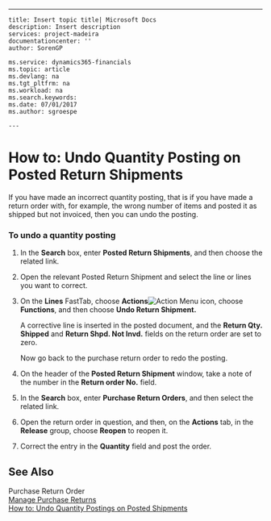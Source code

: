---
    title: Insert topic title| Microsoft Docs
    description: Insert description
    services: project-madeira
    documentationcenter: ''
    author: SorenGP

    ms.service: dynamics365-financials
    ms.topic: article
    ms.devlang: na
    ms.tgt_pltfrm: na
    ms.workload: na
    ms.search.keywords:
    ms.date: 07/01/2017
    ms.author: sgroespe

    ---
# How to: Undo Quantity Posting on Posted Return Shipments
If you have made an incorrect quantity posting, that is if you have made a return order with, for example, the wrong number of items and posted it as shipped but not invoiced, then you can undo the posting.  
  
### To undo a quantity posting  
  
1.  In the **Search** box, enter **Posted Return Shipments**, and then choose the related link.  
  
2.  Open the relevant Posted Return Shipment and select the line or lines you want to correct.  
  
3.  On the **Lines** FastTab, choose **Actions**![Action Menu icon](../DesignAndEngineering/media/actionmenuicon.png "actionMenuIcon"), choose **Functions**, and then choose **Undo Return Shipment.**  
  
     A corrective line is inserted in the posted document, and the **Return Qty. Shipped** and **Return Shpd. Not Invd.** fields on the return order are set to zero.  
  
     Now go back to the purchase return order to redo the posting.  
  
4.  On the header of the **Posted Return Shipment** window, take a note of the number in the **Return order No.** field.  
  
5.  In the **Search** box, enter **Purchase Return Orders**, and then select the related link.  
  
6.  Open the return order in question, and then, on the **Actions** tab, in the **Release** group, choose **Reopen** to reopen it.  
  
7.  Correct the entry in the **Quantity** field and post the order.  
  
## See Also  
 Purchase Return Order   
 [Manage Purchase Returns](../Purchasing/manage-purchase-returns.md)   
 [How to: Undo Quantity Postings on Posted Shipments](../Sales/how-to-undo-quantity-postings-on-posted-shipments.md)